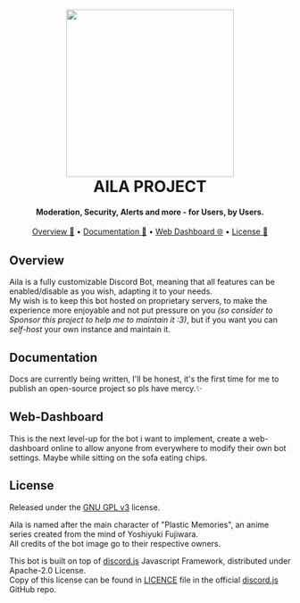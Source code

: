 <h1 align=center>
    <a href=https://github.com/islaDevs/Aila-bot/tree/develop target=_blank>
        <img src=https://i.imgur.com/W8BPPlS.png width=300>
    </a>
    <br>
    AILA PROJECT
    <br>
</h1>

<h4 align=center>Moderation, Security, Alerts and more - for Users, by Users.</h4>

<p align="center">
  <a href="#overview">Overview 🔎</a>
  •
  <a href="#documentation">Documentation 📖</a>
  •
  <a href="#web-dashboard">Web Dashboard 🌐</a>
  •
  <a href="#license">License 📜</a>
</p>

## Overview

Aila is a fully customizable Discord Bot, meaning that all features can be enabled/disable as you wish, adapting it to your needs.  
My wish is to keep this bot hosted on proprietary servers, to make the experience more enjoyable and not put pressure on you *(so consider to Sponsor this project to help me to maintain it :3)*, but if you want you can *self-host* your own instance and maintain it.


## Documentation

Docs are currently being written, I'll be honest, it's the first time for me to publish an open-source project so pls have mercy.✨ 

## Web-Dashboard

This is the next level-up for the bot i want to implement, create a web-dashboard online to allow anyone from everywhere to modify their own bot settings. Maybe while sitting on the sofa eating chips.

## License

Released under the [GNU GPL v3](https://www.gnu.org/licenses/gpl-3.0.en.html) license.

Aila is named after the main character of "Plastic Memories", an anime series created from the mind of Yoshiyuki Fujiwara.  
All credits of the bot image go to their respective owners.

This bot is built on top of [discord.js](https://discord.js.org/) Javascript Framework, distributed under Apache-2.0 License.  
Copy of this license can be found in [LICENCE](https://github.com/discordjs/discord.js/blob/master/LICENSE) file in the official [discord.js](https://github.com/discordjs/discord.js) GitHub repo.
